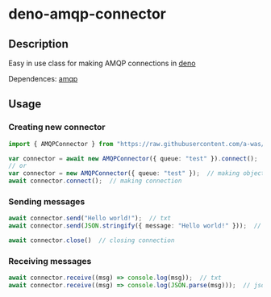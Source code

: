 # deno-amqp-connector

## Description

Easy in use class for making AMQP connections in [deno](https://deno.land)

Dependences: [amqp](https://deno.land/x/amqp)

## Usage

### Creating new connector
```typescript
import { AMQPConnector } from "https://raw.githubusercontent.com/a-was/deno-amqp-connector/master/mod.ts";

var connector = await new AMQPConnector({ queue: "test" }).connect();  // making object and connection
// or
var connector = new AMQPConnector({ queue: "test" });  // making object
await connector.connect();  // making connection
```
### Sending messages
```typescript
await connector.send("Hello world!");  // txt
await connector.send(JSON.stringify({ message: "Hello world!" }));  // json

await connector.close()  // closing connection
```

### Receiving messages
```typescript
await connector.receive((msg) => console.log(msg));  // txt
await connector.receive((msg) => console.log(JSON.parse(msg)));  // json
```
